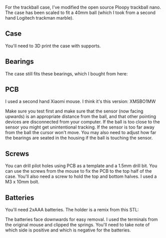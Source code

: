 For the trackball case, I've modified the open source Ploopy trackball nano.
The case has been scaled to fit a 40mm ball (which I took from a second hand Logitech trackman marble).

## Case
You'll need to 3D print the case with supports.

## Bearings
The case still fits these bearings, which I bought from here:

## PCB
I used a second hand Xiaomi mouse. I think it's this version: XMSBO1MW


Make sure you test first and make sure that the sensor (now facing upwards) is an appropriate distance from the ball, and that other pointing devices are disconnected from your computer.
If the ball is too close to the sensor you might get unintentional tracking. If the sensor is too far away from the ball the cursor won't move. You may also need to adjust how far the bearings are seated in the housing if the ball is touching the sensor.

## Screws
You can drill pilot holes using PCB as a template and a 1.5mm drill bit. You can use the screws from the mouse to fix the PCB to the top half of the case.
You'll also need a screw to hold the top and bottom halves. I used a M3 x 10mm bolt.

## Batteries
You'll need 2xAAA batteries.  The holder is a remix from this STL:

The batteries face downwards for easy removal.
I used the terminals from the original mouse and clipped the springs.  You'll need to take note of which side is positive and which is negative for the batteries.
